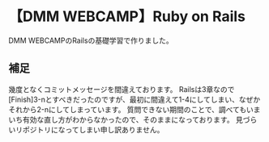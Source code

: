 # 【DMM WEBCAMP】Ruby on Rails
DMM WEBCAMPのRailsの基礎学習で作りました。

## 補足
幾度となくコミットメッセージを間違えております。
Railsは3章なので[Finish]3-nとすべきだったのですが、最初に間違えて1-4にしてしまい、なぜかそれから2-nにしてしまっています。
質問できない期間のことで、調べてもいまいち有効な直し方がわからなかったので、そのままになっております。
見づらいリポジトリになってしまい申し訳ありません。
